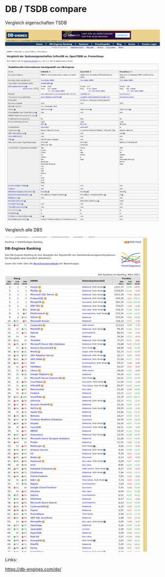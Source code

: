 
# DB / TSDB compare 

Vergleich eigenschaften TSDB 

![](/pic/2021-03-11-dbengines-tsdb-compare.jpg)

Vergleich alle DBS

![](/pic/2021-03-11-dbengines-db-compare.jpg)

Links:

<https://db-engines.com/de/>